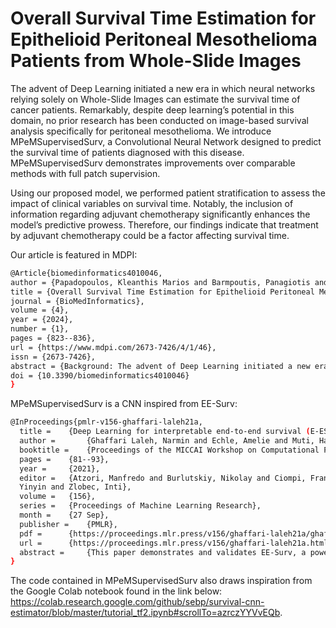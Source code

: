 # Overall Survival Time Estimation for Epithelioid Peritoneal Mesothelioma Patients from Whole-Slide Images

The advent of Deep Learning initiated a new era in which neural networks relying solely on Whole-Slide Images can estimate the survival time of cancer patients. Remarkably, despite deep learning’s potential in this domain, no prior research has been conducted on image-based survival analysis specifically for peritoneal mesothelioma. 
We introduce MPeMSupervisedSurv, a Convolutional Neural Network designed to predict the survival time of patients diagnosed with this disease.  MPeMSupervisedSurv demonstrates improvements over comparable methods with full patch supervision.

Using our proposed model, we performed patient stratification to assess the impact of clinical variables on survival time. Notably, the inclusion of information regarding adjuvant chemotherapy significantly enhances the model’s predictive prowess. Therefore, our findings indicate that treatment by adjuvant chemotherapy could be a factor affecting survival time.

Our article is featured in MDPI:
```bash
@Article{biomedinformatics4010046,
author = {Papadopoulos, Kleanthis Marios and Barmpoutis, Panagiotis and Stathaki, Tania and Kepenekian, Vahan and Dartigues, Peggy and Valmary-Degano, Séverine and Illac-Vauquelin, Claire and Avérous, Gerlinde and Chevallier, Anne and Laverriere, Marie-Hélène and Villeneuve, Laurent and Glehen, Olivier and Isaac, Sylvie and Hommell-Fontaine, Juliette and Ng Kee Kwong, Francois and Benzerdjeb, Nazim},
title = {Overall Survival Time Estimation for Epithelioid Peritoneal Mesothelioma Patients from Whole-Slide Images},
journal = {BioMedInformatics},
volume = {4},
year = {2024},
number = {1},
pages = {823--836},
url = {https://www.mdpi.com/2673-7426/4/1/46},
issn = {2673-7426},
abstract = {Background: The advent of Deep Learning initiated a new era in which neural networks relying solely on Whole-Slide Images can estimate the survival time of cancer patients. Remarkably, despite deep learning’s potential in this domain, no prior research has been conducted on image-based survival analysis specifically for peritoneal mesothelioma. Prior studies performed statistical analysis to identify disease factors impacting patients’ survival time. Methods: Therefore, we introduce MPeMSupervisedSurv, a Convolutional Neural Network designed to predict the survival time of patients diagnosed with this disease. We subsequently perform patient stratification based on factors such as their Peritoneal Cancer Index and on whether patients received chemotherapy treatment. Results: MPeMSupervisedSurv demonstrates improvements over comparable methods. Using our proposed model, we performed patient stratification to assess the impact of clinical variables on survival time. Notably, the inclusion of information regarding adjuvant chemotherapy significantly enhances the model’s predictive prowess. Conversely, repeating the process for other factors did not yield significant performance improvements. Conclusions: Overall, MPeMSupervisedSurv is an effective neural network which can predict the survival time of peritoneal mesothelioma patients. Our findings also indicate that treatment by adjuvant chemotherapy could be a factor affecting survival time.},
doi = {10.3390/biomedinformatics4010046}
}
```
MPeMSupervisedSurv is a CNN inspired from EE-Surv:
```bash
@InProceedings{pmlr-v156-ghaffari-laleh21a,
  title = 	 {Deep Learning for interpretable end-to-end survival (E-ESurv) prediction in gastrointestinal cancer histopathology},
  author =       {Ghaffari Laleh, Narmin and Echle, Amelie and Muti, Hannah Sophie and Hewitt, Katherine Jane and Volkmar, Schulz and Kather, Jakob Nikolas},
  booktitle = 	 {Proceedings of the MICCAI Workshop on Computational Pathology},
  pages = 	 {81--93},
  year = 	 {2021},
  editor = 	 {Atzori, Manfredo and Burlutskiy, Nikolay and Ciompi, Francesco and Li, Zhang and Minhas, Fayyaz and Müller, Henning and Peng, Tingying and Rajpoot, Nasir and Torben-Nielsen, Ben and van der Laak, Jeroen and Veta, Mitko and Yuan, 
  Yinyin and Zlobec, Inti},
  volume = 	 {156},
  series = 	 {Proceedings of Machine Learning Research},
  month = 	 {27 Sep},
  publisher =    {PMLR},
  pdf = 	 {https://proceedings.mlr.press/v156/ghaffari-laleh21a/ghaffari-laleh21a.pdf},
  url = 	 {https://proceedings.mlr.press/v156/ghaffari-laleh21a.html},
  abstract = 	 {This paper demonstrates and validates EE-Surv, a powerful yet algorithmically simple method to predict survival directly from whole slide images which we validate in colorectal and gastric cancer, two clinically relevant and markedly different tumor types.}
}
```
The code contained in MPeMSupervisedSurv also draws inspiration from the Google Colab notebook found in the link below:
https://colab.research.google.com/github/sebp/survival-cnn-estimator/blob/master/tutorial_tf2.ipynb#scrollTo=azrczYYVvEQb.
